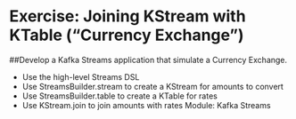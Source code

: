 # Exercise: Joining KStream with KTable (“Currency Exchange”)
##Develop a Kafka Streams application that simulate a Currency Exchange.

* Use the high-level Streams DSL
* Use StreamsBuilder.stream to create a KStream for amounts to convert
* Use StreamsBuilder.table to create a KTable for rates
* Use KStream.join to join amounts with rates
Module: Kafka Streams
